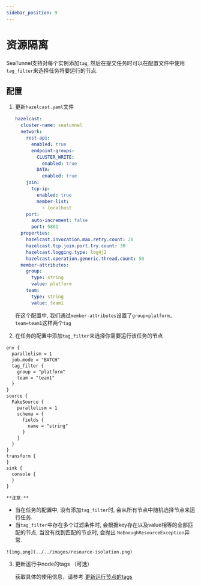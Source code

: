 ```yaml
---
sidebar_position: 9
---
```


# 资源隔离

SeaTunnel支持对每个实例添加`tag`, 然后在提交任务时可以在配置文件中使用`tag_filter`来选择任务将要运行的节点.

## 配置

1. 更新`hazelcast.yaml`文件

    ```yaml
    hazelcast:
      cluster-name: seatunnel
      network:
        rest-api:
          enabled: true
          endpoint-groups:
            CLUSTER_WRITE:
              enabled: true
            DATA:
              enabled: true
        join:
          tcp-ip:
            enabled: true
            member-list:
              - localhost
        port:
          auto-increment: false
          port: 5801
      properties:
        hazelcast.invocation.max.retry.count: 20
        hazelcast.tcp.join.port.try.count: 30
        hazelcast.logging.type: log4j2
        hazelcast.operation.generic.thread.count: 50
      member-attributes:
        group:
          type: string
          value: platform
        team:
          type: string
          value: team1
    ```
    
    在这个配置中, 我们通过`member-attributes`设置了`group=platform, team=team1`这样两个`tag`

2. 在任务的配置中添加`tag_filter`来选择你需要运行该任务的节点

```hacon
env {
  parallelism = 1
  job.mode = "BATCH"
  tag_filter {
    group = "platform"
    team = "team1"
  }
}
source {
  FakeSource {
    parallelism = 1
    schema = {
      fields {
        name = "string"
      }
    }
  }
}
transform {
}
sink {
  console {
  }
}
```

    **注意:**
   - 当在任务的配置中, 没有添加`tag_filter`时, 会从所有节点中随机选择节点来运行任务.
   - 当`tag_filter`中存在多个过滤条件时, 会根据key存在以及value相等的全部匹配的节点, 当没有找到匹配的节点时, 会抛出 `NoEnoughResourceException`异常.

    ![img.png](../../images/resource-isolation.png)

3. 更新运行中node的tags （可选）

    获取具体的使用信息，请参考 [更新运行节点的tags](rest-api-v2.md)

